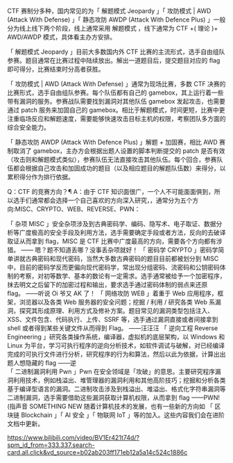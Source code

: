 CTF 赛制分多种，国内常见的为「 解题模式 Jeopardy 」「 攻防模式 | AWD (Attack With Defense) 」「 静态攻防 AWDP (Attack With Defence Plus) 」一般分为线上线下两个阶段，线上通常采用 解题模式 ，线下通常为 CTF +( 理论 )+ AWD/AWDP 模式，具体看主办方安排。

「 解题模式 Jeopardy 」目前大多数国内外 CTF 比赛的主流形式，选手自由组队参赛。题目通常在比赛过程中陆续放出。解出一道题目后，提交题目对应的 flag 即可得分，比赛结束时分高者获胜。

「 攻防模式 | AWD (Attack With Defense) 」通常为现场比赛，多数 CTF 决赛的比赛形式，选手自由组队参赛。每个队伍都有自己的 gamebox，其上运行着一些带有漏洞的服务。参赛战队需要找到漏洞对其他队伍 gamebox 发起攻击，也需要通过 patch 服务来加固自己的 gamebox。相比于解题模式，时间更短，比赛中更注重临场反应和解题速度，需要能够快速攻击目标主机的权限，考察团队多方面的综合安全能力。

「 静态攻防 AWDP (Attack With Defence Plus) 」解题 + 加固赛，相比 AWD 赛制取消了 gamebox，主办方会根据出题人设置的脚本判断提交的 patch 是否有效（攻击则和解题模式类似），参赛队伍无法直接攻击其他队伍。每个回合，参赛队伍都会根据自己攻击和加固成功的题目（以及相应题目的解题队伍数）来得分，以累积得分作为排行依据。


Q：CTF 的竞赛方向？¶
A：由于 CTF 知识面很广，一个人不可能面面俱到，所以选手们通常都会选择一个自己喜欢的方向深入研究，，通常分为五个方向:MISC、CRYPTO、WEB、REVERSE、PWN：

「 杂项 MISC 」安全杂项涉及到古典密码学、编码、隐写术、电子取证、数据分析等广度极高的安全手段及利用方法，选手需要确定手段或者方法，反向的去破译取证从而拿到 flag，MISC 是 CTF 比赛中广度最高的方向，需要各个方向都有涉猎。 —— 嗯？题不知道丢哪？没事丢杂项就好！
「 密码学 CRYPTO 」密码学简单讲就古典密码和现代密码，当然大多数古典密码的题目目前都被划分到 MISC 中，目前的密码学反而更偏向现代密码学，常出现分组密码、流密码和公钥密码体制的考察，对初等数学、基本的数论有一定需求。选手通常被给予一个加密程序，抹去明文之后留下的加密过程和输出，要求选手通过密码体制的弱点来还原 flag。 ——听说 Oi 爷又 AK 了！
「 网络攻防 WEB 」着重于 Web 应用程序，框架，浏览器以及各类 Web 服务器的安全问题；挖掘 / 利用 / 研究各类 Web 系漏洞，探究其形成原理、利用方式及修补方案。题目常见的漏洞类型包括注入、XSS、文件包含、代码执行、上传、SSRF 等，选手通过漏洞直接或者间接拿到 shell 或者得到某些关键文件从而得到 Flag。 ——汪汪汪
「 逆向工程 Reverse Engineering 」研究各类操作系统，编译器，虚拟机的底层架构，以 Windows 和 Linux 为平台，学习可执行程序的逆向分析技术，如软件调试与破解，对已经编译完成的可执行文件进行分析，研究程序的行为和算法，然后以此为依据，计算出出题人想隐藏的 flag ——逆  
「 二进制漏洞利用 Pwn 」Pwn 在安全领域是「攻破」的意思。主要研究程序漏洞利用技术，例如栈溢出、堆管理器的漏洞利用和其他高阶技巧；挖掘和分析各类基于编译型语言的漏洞。二进制攻击涉及到栈溢出、堆溢出、格式化字符串漏洞等二进制漏洞，选手需要借助这些漏洞获取计算机权限，从而拿到 flag ——PWN!(指声音
SOMETHING NEW 随着计算机技术的发展，也有一些新的方向如 「 区块链 Blockchain 」「 AI 安全 」「 物联网 IoT 」等的加入。这些内容我们会在进阶文档中更新。


https://www.bilibili.com/video/BV1Er421t74d/?spm_id_from=333.337.search-card.all.click&vd_source=b02ab203ff171eb12a5a14c524c1886c
